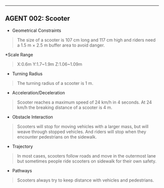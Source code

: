﻿
----
## AGENT 002: Scooter
* Geometrical Constraints

>The size of a scooter is 107 cm long and 117 cm high and riders need a 1.5 m × 2.5 m buffer area to avoid danger.

*Scale Range

>X:0.6m Y:1.7~1.9m Z:1.06~1.09m

* Turning Radius

>The turning radius of a scooter is 1 m. 

* Acceleration/Deceleration

>Scooter reaches a maximum speed of 24 km/h in 4 seconds. At 24 km/h the breaking distance of a scooter is 4 m.

* Obstacle Interaction

>Scooters will stop for moving vehicles with a larger mass, but will weave through stopped vehicles. And riders will stop when they encounter pedestrians on the sidewalk.

* Trajectory

>In most cases, scooters follow roads and move in the outermost lane but sometimes people ride scooters on sidewalk for their own safety.

* Pathways

>Scooters always try to keep distance with vehicles and pedestrians.

